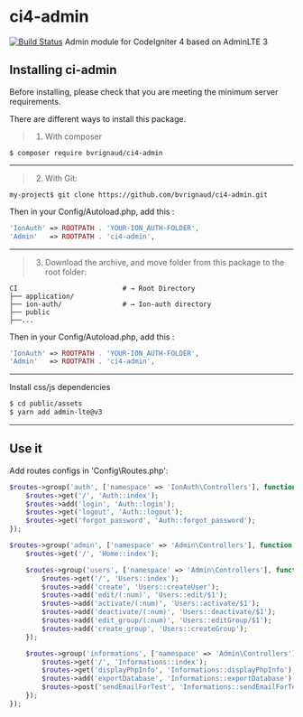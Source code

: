 # ci4-admin
[![Build Status](https://travis-ci.com/bvrignaud/ci4-admin.svg?branch=master)](https://travis-ci.com/bvrignaud/ci4-admin)
Admin module for CodeIgniter 4 based on AdminLTE 3

## Installing ci-admin

Before installing, please check that you are meeting the minimum server requirements.

There are different ways to install this package.


> 1. With composer

```shell
$ composer require bvrignaud/ci4-admin
```
---

> 2. With Git:

```shell
my-project$ git clone https://github.com/bvrignaud/ci4-admin.git
```
Then in your Config/Autoload.php, add this :
```php
'IonAuth' => ROOTPATH . 'YOUR-ION_AUTH-FOLDER',
'Admin'   => ROOTPATH . 'ci4-admin',
```

---

> 3. Download the archive, and move folder from this package to the root folder:

```shell
CI                          # → Root Directory
├── application/
├── ion-auth/               # → Ion-auth directory
├── public
├──...
```
Then in your Config/Autoload.php, add this :
```php
'IonAuth' => ROOTPATH . 'YOUR-ION_AUTH-FOLDER',
'Admin'   => ROOTPATH . 'ci4-admin',
```

---
Install css/js dependencies
```bash
$ cd public/assets
$ yarn add admin-lte@v3
```
---

## Use it

Add routes configs in 'Config\Routes.php':
```php
$routes->group('auth', ['namespace' => 'IonAuth\Controllers'], function ($routes) {
	$routes->get('/', 'Auth::index');
	$routes->add('login', 'Auth::login');
	$routes->get('logout', 'Auth::logout');
	$routes->get('forgot_password', 'Auth::forgot_password');
});

$routes->group('admin', ['namespace' => 'Admin\Controllers'], function ($routes) {
	$routes->get('/', 'Home::index');

	$routes->group('users', ['namespace' => 'Admin\Controllers'], function ($routes) {
		$routes->get('/', 'Users::index');
		$routes->add('create', 'Users::createUser');
		$routes->add('edit/(:num)', 'Users::edit/$1');
		$routes->add('activate/(:num)', 'Users::activate/$1');
		$routes->add('deactivate/(:num)', 'Users::deactivate/$1');
		$routes->add('edit_group/(:num)', 'Users::editGroup/$1');
		$routes->add('create_group', 'Users::createGroup');
	});

	$routes->group('informations', ['namespace' => 'Admin\Controllers'], function ($routes) {
		$routes->get('/', 'Informations::index');
		$routes->get('displayPhpInfo', 'Informations::displayPhpInfo');
		$routes->add('exportDatabase', 'Informations::exportDatabase');
		$routes->post('sendEmailForTest', 'Informations::sendEmailForTest');
	});
});
```

